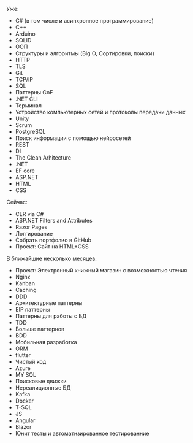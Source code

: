 
Уже:
- C# (в том числе и асинхронное программирование)
- C++
- Arduino
- SOLID
- ООП
- Структуры и алгоритмы (Big O, Сортировки, поиски)
- HTTP
- TLS
- Git
- TCP/IP
- SQL
- Паттерны GoF
- .NET CLI
- Терминал
- Устройство компьютерных сетей и протоколы передачи данных
- Unity
- Scrum
- PostgreSQL
- Поиск информации с помощью нейросетей
- REST
- DI
- The Clean Arhitecture
- .NET
- EF core
- ASP.NET
- HTML
- CSS

Сейчас:
- CLR via C#
- ASP.NET Filters and Attributes
- Razor Pages
- Логгирование
- Собрать портфолио в GitHub
- Проект: Сайт на HTML+CSS

В ближайшие несколько месяцев:
- Проект: Электронный книжный магазин с возможностью чтения
- Nginx
- Kanban
- Caching
- DDD
- Архитектурные паттерны
- EIP паттерны
- Паттерны для работы с БД
- TDD
- Больше паттернов
- BDD
- Мобильная разработка
- ORM
- flutter
- Чистый код
- Azure
- MY SQL
- Поисковые движки
- Нереалиционные БД
- Kafka
- Docker
- T-SQL
- JS
- Angular
- Blazor
- Юнит тесты и автоматизированное тестированние

<!---
Star-Kuller/Star-Kuller is a ✨ special ✨ repository because its `README.md` (this file) appears on your GitHub profile.
You can click the Preview link to take a look at your changes.
--->


